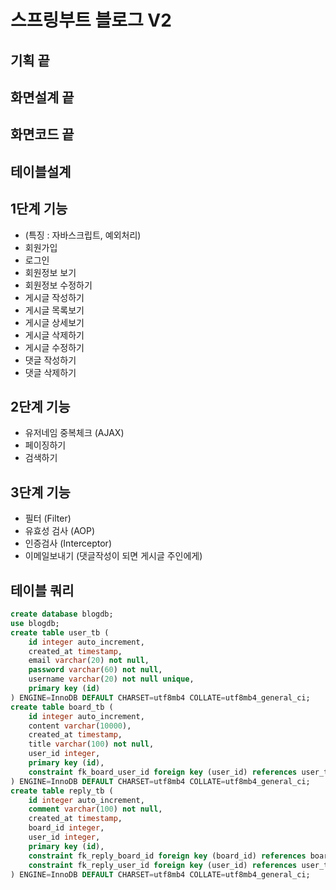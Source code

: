 # 스프링부트 블로그 V2

## 기획 끝
## 화면설계 끝
## 화면코드 끝
## 테이블설계

## 1단계 기능
- (특징 : 자바스크립트, 예외처리)
- 회원가입
- 로그인
- 회원정보 보기
- 회원정보 수정하기
- 게시글 작성하기
- 게시글 목록보기
- 게시글 상세보기
- 게시글 삭제하기
- 게시글 수정하기
- 댓글 작성하기
- 댓글 삭제하기

## 2단계 기능
- 유저네임 중복체크 (AJAX)
- 페이징하기
- 검색하기

## 3단계 기능
- 필터 (Filter)
- 유효성 검사 (AOP)
- 인증검사 (Interceptor)
- 이메일보내기 (댓글작성이 되면 게시글 주인에게)

## 테이블 쿼리
```sql
create database blogdb;
use blogdb;
create table user_tb (
    id integer auto_increment,
    created_at timestamp,
    email varchar(20) not null,
    password varchar(60) not null,
    username varchar(20) not null unique,
    primary key (id)
) ENGINE=InnoDB DEFAULT CHARSET=utf8mb4 COLLATE=utf8mb4_general_ci;
create table board_tb (
    id integer auto_increment,
    content varchar(10000),
    created_at timestamp,
    title varchar(100) not null,
    user_id integer,
    primary key (id),
    constraint fk_board_user_id foreign key (user_id) references user_tb (id)
) ENGINE=InnoDB DEFAULT CHARSET=utf8mb4 COLLATE=utf8mb4_general_ci;
create table reply_tb (
    id integer auto_increment,
    comment varchar(100) not null,
    created_at timestamp,
    board_id integer,
    user_id integer,
    primary key (id),
    constraint fk_reply_board_id foreign key (board_id) references board_tb (id),
    constraint fk_reply_user_id foreign key (user_id) references user_tb (id)
) ENGINE=InnoDB DEFAULT CHARSET=utf8mb4 COLLATE=utf8mb4_general_ci;
```